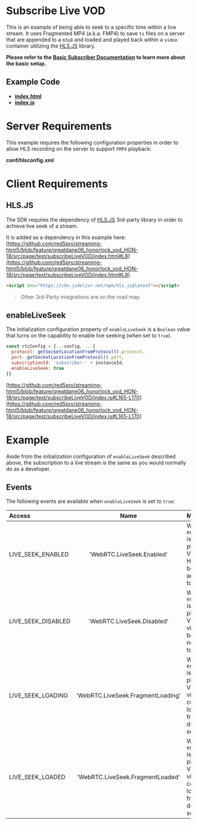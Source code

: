 # Subscribe Live VOD

This is an example of being able to seek to a specific time within a live stream. It uses Fragmented MP4 (a.k.a. FMP4) to save `ts` files on a server that are appended to a `m3u8` and loaded and played back within a `video` container utilizing the [HLS.JS](https://github.com/video-dev/hls.js/) library.

**Please refer to the [Basic Subscriber Documentation](../subscribeStreamManagerProxy/README.md) to learn more about the basic setup.**

## Example Code
- **[index.html](index.html)**
- **[index.js](index.js)**

# Server Requirements

This example requires the following configuration properties in order to allow HLS recording on the server to support `FMP4` playback:

**conf/hlsconfig.xml**

# Client Requirements

## HLS.JS

The SDK requires the dependency of [HLS.JS](https://github.com/video-dev/hls.js/) 3rd-party library in order to achieve live seek of a stream.

It is added as a dependency in this example here: [https://github.com/red5pro/streaming-html5/blob/feature/greatdane06_honorlock_vod_HON-18/src/page/test/subscribeLiveVOD/index.html#L8](https://github.com/red5pro/streaming-html5/blob/feature/greatdane06_honorlock_vod_HON-18/src/page/test/subscribeLiveVOD/index.html#L8)

```html
<script src="https://cdn.jsdelivr.net/npm/hls.js@latest"></script>
```

> Other 3rd-Party integrations are on the road map.

## enableLiveSeek

The initialization configuration property of `enableLiveSeek` is a `Boolean` value that turns on the capability to enable live seeking (when set to `true`).

```js
const rtcConfig = {...config, ...{
  protocol: getSocketLocationFromProtocol().protocol,
  port: getSocketLocationFromProtocol().port,
  subscriptionId: 'subscriber-' + instanceId,
  enableLiveSeek: true
}}
```

[https://github.com/red5pro/streaming-html5/blob/feature/greatdane06_honorlock_vod_HON-18/src/page/test/subscribeLiveVOD/index.js#L165-L170](https://github.com/red5pro/streaming-html5/blob/feature/greatdane06_honorlock_vod_HON-18/src/page/test/subscribeLiveVOD/index.js#L165-L170)

# Example

Aside from the initialization configuration of `enableLiveSeek` described above, the subscription to a live stream is the same as you would normally do as a developer.

## Events

The following events are available when `enableLiveSeek` is set to `true`:

| Access | Name | Meaning |
| :--- | :---: | :--- |
| LIVE_SEEK_ENABLED | 'WebRTC.LiveSeek.Enabled' | When `enableLiveSeek` is used to playback Live VOD and the HLS video has been loaded and available to seek. |
| LIVE_SEEK_DISABLED | 'WebRTC.LiveSeek.Disabled' | When `enableLiveSeek` is used to playback Live VOD and HLS video has not been loaded nor available to seek. |
| LIVE_SEEK_LOADING | 'WebRTC.LiveSeek.FragmentLoading' | When `enableLiveSeek` is used to playback Live VOD and HLS video in currently loading a fragment during seeking. |
| LIVE_SEEK_LOADED | 'WebRTC.LiveSeek.FragmentLoaded' | When `enableLiveSeek` is used to playback Live VOD and HLS video has completed loading a fragment during seeking. |



